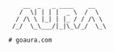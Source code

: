         __  _   _ ____    __  
       /  \| | | |  _ \  /  \  
      / /\ \ |_| | |_ / / /\ \ 
     /_/  \_\___/|_|\_\/_/  \_\
     
    # goaura.com
